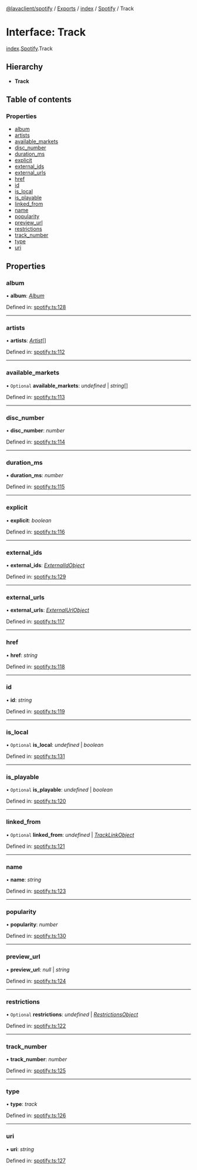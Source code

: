 [@lavaclient/spotify](../README.md) / [Exports](../modules.md) / [index](../modules/index.md) / [Spotify](../modules/index.spotify.md) / Track

# Interface: Track

[index](../modules/index.md).[Spotify](../modules/index.spotify.md).Track

## Hierarchy

* **Track**

## Table of contents

### Properties

- [album](index.spotify.track.md#album)
- [artists](index.spotify.track.md#artists)
- [available\_markets](index.spotify.track.md#available_markets)
- [disc\_number](index.spotify.track.md#disc_number)
- [duration\_ms](index.spotify.track.md#duration_ms)
- [explicit](index.spotify.track.md#explicit)
- [external\_ids](index.spotify.track.md#external_ids)
- [external\_urls](index.spotify.track.md#external_urls)
- [href](index.spotify.track.md#href)
- [id](index.spotify.track.md#id)
- [is\_local](index.spotify.track.md#is_local)
- [is\_playable](index.spotify.track.md#is_playable)
- [linked\_from](index.spotify.track.md#linked_from)
- [name](index.spotify.track.md#name)
- [popularity](index.spotify.track.md#popularity)
- [preview\_url](index.spotify.track.md#preview_url)
- [restrictions](index.spotify.track.md#restrictions)
- [track\_number](index.spotify.track.md#track_number)
- [type](index.spotify.track.md#type)
- [uri](index.spotify.track.md#uri)

## Properties

### album

• **album**: [*Album*](spotify.spotify.album.md)

Defined in: [spotify.ts:128](https://github.com/Lavaclient/plugins/blob/09b0c37/packages/spotify/src/spotify.ts#L128)

___

### artists

• **artists**: [*Artist*](spotify.spotify.artist.md)[]

Defined in: [spotify.ts:112](https://github.com/Lavaclient/plugins/blob/09b0c37/packages/spotify/src/spotify.ts#L112)

___

### available\_markets

• `Optional` **available\_markets**: *undefined* \| *string*[]

Defined in: [spotify.ts:113](https://github.com/Lavaclient/plugins/blob/09b0c37/packages/spotify/src/spotify.ts#L113)

___

### disc\_number

• **disc\_number**: *number*

Defined in: [spotify.ts:114](https://github.com/Lavaclient/plugins/blob/09b0c37/packages/spotify/src/spotify.ts#L114)

___

### duration\_ms

• **duration\_ms**: *number*

Defined in: [spotify.ts:115](https://github.com/Lavaclient/plugins/blob/09b0c37/packages/spotify/src/spotify.ts#L115)

___

### explicit

• **explicit**: *boolean*

Defined in: [spotify.ts:116](https://github.com/Lavaclient/plugins/blob/09b0c37/packages/spotify/src/spotify.ts#L116)

___

### external\_ids

• **external\_ids**: [*ExternalIdObject*](spotify.spotify.externalidobject.md)

Defined in: [spotify.ts:129](https://github.com/Lavaclient/plugins/blob/09b0c37/packages/spotify/src/spotify.ts#L129)

___

### external\_urls

• **external\_urls**: [*ExternalUrlObject*](spotify.spotify.externalurlobject.md)

Defined in: [spotify.ts:117](https://github.com/Lavaclient/plugins/blob/09b0c37/packages/spotify/src/spotify.ts#L117)

___

### href

• **href**: *string*

Defined in: [spotify.ts:118](https://github.com/Lavaclient/plugins/blob/09b0c37/packages/spotify/src/spotify.ts#L118)

___

### id

• **id**: *string*

Defined in: [spotify.ts:119](https://github.com/Lavaclient/plugins/blob/09b0c37/packages/spotify/src/spotify.ts#L119)

___

### is\_local

• `Optional` **is\_local**: *undefined* \| *boolean*

Defined in: [spotify.ts:131](https://github.com/Lavaclient/plugins/blob/09b0c37/packages/spotify/src/spotify.ts#L131)

___

### is\_playable

• `Optional` **is\_playable**: *undefined* \| *boolean*

Defined in: [spotify.ts:120](https://github.com/Lavaclient/plugins/blob/09b0c37/packages/spotify/src/spotify.ts#L120)

___

### linked\_from

• `Optional` **linked\_from**: *undefined* \| [*TrackLinkObject*](spotify.spotify.tracklinkobject.md)

Defined in: [spotify.ts:121](https://github.com/Lavaclient/plugins/blob/09b0c37/packages/spotify/src/spotify.ts#L121)

___

### name

• **name**: *string*

Defined in: [spotify.ts:123](https://github.com/Lavaclient/plugins/blob/09b0c37/packages/spotify/src/spotify.ts#L123)

___

### popularity

• **popularity**: *number*

Defined in: [spotify.ts:130](https://github.com/Lavaclient/plugins/blob/09b0c37/packages/spotify/src/spotify.ts#L130)

___

### preview\_url

• **preview\_url**: *null* \| *string*

Defined in: [spotify.ts:124](https://github.com/Lavaclient/plugins/blob/09b0c37/packages/spotify/src/spotify.ts#L124)

___

### restrictions

• `Optional` **restrictions**: *undefined* \| [*RestrictionsObject*](spotify.spotify.restrictionsobject.md)

Defined in: [spotify.ts:122](https://github.com/Lavaclient/plugins/blob/09b0c37/packages/spotify/src/spotify.ts#L122)

___

### track\_number

• **track\_number**: *number*

Defined in: [spotify.ts:125](https://github.com/Lavaclient/plugins/blob/09b0c37/packages/spotify/src/spotify.ts#L125)

___

### type

• **type**: *track*

Defined in: [spotify.ts:126](https://github.com/Lavaclient/plugins/blob/09b0c37/packages/spotify/src/spotify.ts#L126)

___

### uri

• **uri**: *string*

Defined in: [spotify.ts:127](https://github.com/Lavaclient/plugins/blob/09b0c37/packages/spotify/src/spotify.ts#L127)
